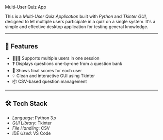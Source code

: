 Multi-User Quiz App

This is a *Multi-User Quiz Application* built with *Python* and *Tkinter GUI*, designed to let multiple users participate in a quiz on a single system. It's a simple and effective desktop application for testing general knowledge.

---

## 🚀 Features
- 🧑‍🤝‍🧑 Supports multiple users in one session
- ❓ Displays questions one-by-one from a question bank
- 🧾 Shows final scores for each user
- 💡 Clean and interactive GUI using Tkinter
- 📦 CSV-based question management

---

## 🛠️ Tech Stack
- *Language*: Python 3.x  
- *GUI Library*: Tkinter  
- *File Handling*: CSV  
- *IDE Used*: VS Code
